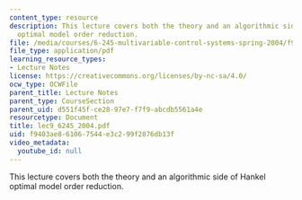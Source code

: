 ```yaml
---
content_type: resource
description: This lecture covers both the theory and an algorithmic side of Hankel
  optimal model order reduction.
file: /media/courses/6-245-multivariable-control-systems-spring-2004/f9403ae861067544e3c299f2876db13f_lec9_6245_2004.pdf
file_type: application/pdf
learning_resource_types:
- Lecture Notes
license: https://creativecommons.org/licenses/by-nc-sa/4.0/
ocw_type: OCWFile
parent_title: Lecture Notes
parent_type: CourseSection
parent_uid: d551f45f-ce28-97e7-f7f9-abcdb5561a4e
resourcetype: Document
title: lec9_6245_2004.pdf
uid: f9403ae8-6106-7544-e3c2-99f2876db13f
video_metadata:
  youtube_id: null
---
```

This lecture covers both the theory and an algorithmic side of Hankel optimal model order reduction.